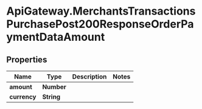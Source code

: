 # ApiGateway.MerchantsTransactionsPurchasePost200ResponseOrderPaymentDataAmount

## Properties

Name | Type | Description | Notes
------------ | ------------- | ------------- | -------------
**amount** | **Number** |  | 
**currency** | **String** |  | 


